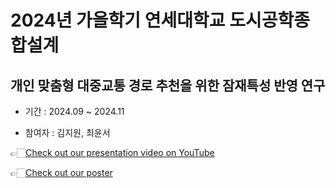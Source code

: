 # 2024년 가을학기 연세대학교 도시공학종합설계
## 개인 맞춤형 대중교통 경로 추천을 위한 잠재특성 반영 연구

-  기간 : 2024.09 ~ 2024.11

-  참여자 : 김지원, 최윤서

👉🏻[Check out our presentation video on YouTube](https://youtu.be/wys6n4GLhZ4)

👉🏻[Check out our poster](도시공학종합설계_포스터A0_최종.pdf)
